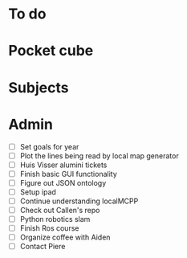 # To do

# Pocket cube

# Subjects

# Admin
- [ ] Set goals for year
- [ ] Plot the lines being read by local map generator
- [ ] Huis Visser alumini tickets
- [ ] Finish basic GUI functionality
- [ ] Figure out JSON ontology
- [ ] Setup ipad
- [ ] Continue understanding localMCPP
- [ ] Check out Callen's repo
- [ ] Python robotics slam
- [ ] Finish Ros course
- [ ] Organize coffee with Aiden
- [ ] Contact Piere